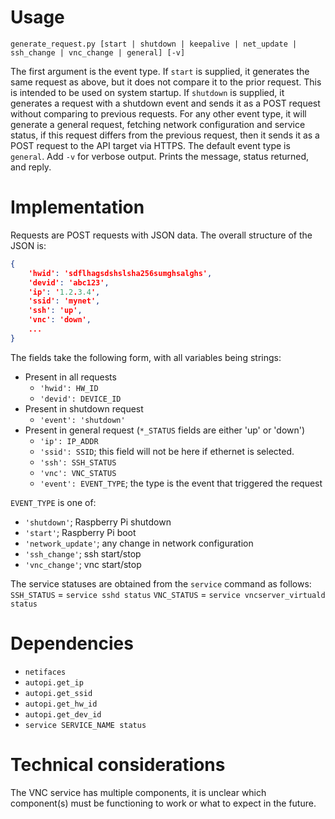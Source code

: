 # Usage
`generate_request.py [start | shutdown | keepalive | net_update | ssh_change | vnc_change | general] [-v]`

The first argument is the event type.
If `start` is supplied, it generates the same request as above, but it does not compare it to the prior request. This is intended to be used on system startup.
If `shutdown` is supplied, it generates a request with a shutdown event and sends it as a POST request without comparing to previous requests.
For any other event type, it will generate a general request, fetching network configuration and service status, if this request differs from the previous request, then it sends it as a POST request to the API target via HTTPS.
The default event type is `general`.
Add `-v` for verbose output. Prints the message, status returned, and reply.

# Implementation
Requests are POST requests with JSON data. 
The overall structure of the JSON is:
```json
{
    'hwid': 'sdflhagsdshslsha256sumghsalghs',
    'devid': 'abc123',
    'ip': '1.2.3.4',
    'ssid': 'mynet',
    'ssh': 'up',
    'vnc': 'down',
    ...
}
```
The fields take the following form, with all variables being strings:
- Present in all requests
    - `'hwid': HW_ID`
    - `'devid': DEVICE_ID`
- Present in shutdown request
    - `'event': 'shutdown'`
- Present in general request (`*_STATUS` fields are either 'up' or 'down')
    - `'ip': IP_ADDR`
    - `'ssid': SSID`; this field will not be here if ethernet is selected.
    - `'ssh': SSH_STATUS`
    - `'vnc': VNC_STATUS`
    - `'event': EVENT_TYPE`; the type is the event that triggered the request

`EVENT_TYPE` is one of: 
- `'shutdown'`; Raspberry Pi shutdown
- `'start'`; Raspberry Pi boot
- `'network_update'`; any change in network configuration
- `'ssh_change'`; ssh start/stop
- `'vnc_change'`; vnc start/stop

The service statuses are obtained from the `service` command as follows: 
`SSH_STATUS` = `service sshd status`
`VNC_STATUS` = `service vncserver_virtuald status`

# Dependencies
- `netifaces`
- `autopi.get_ip`
- `autopi.get_ssid`
- `autopi.get_hw_id`
- `autopi.get_dev_id`
- `service SERVICE_NAME status`

# Technical considerations
The VNC service has multiple components, it is unclear which component(s) must be functioning to work or what to expect in the future.
